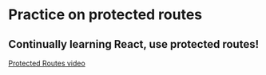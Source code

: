 # Practice on protected routes 
## Continually learning React, use protected routes!
[Protected Routes video](https://www.youtube.com/watch?v=Y0-qdp-XBJg)

